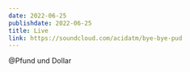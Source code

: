 ```yaml
---
date: 2022-06-25
publishdate: 2022-06-25
title: Live
link: https://soundcloud.com/acidatm/bye-bye-pud
---
```

@Pfund und Dollar
